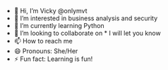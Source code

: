 - 👋 Hi, I’m Vicky @onlymvt
- 👀 I’m interested in business analysis and security
- 🌱 I’m currently learning Python
- 💞️ I’m looking to collaborate on * I will let you know
- 📫 How to reach me 
- 😄 Pronouns: She/Her
- ⚡ Fun fact: Learning is fun!

<!---
onlymvt/onlymvt is a ✨ special ✨ repository because its `README.md` (this file) appears on your GitHub profile.
You can click the Preview link to take a look at your changes.
--->
